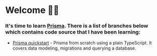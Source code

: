 # Welcome 🙋‍♂️

### It's time to learn [Prisma](https://www.prisma.io/). There is a list of branches below which contains code source that I have been learning:

 - [Prisma quickstart](https://github.com/Shodlik-Shomuratov/Prisma/tree/prisma-quickstart) - Prisma from scratch using a plain TypeScript. It covers data modeling, migrations and querying a database.